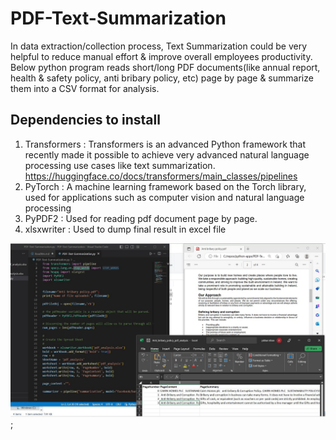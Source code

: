 # PDF-Text-Summarization

In data extraction/collection process, Text Summarization could be very helpful to reduce manual effort & improve overall employees productivity. Below python program reads short/long PDF documents(like annual report, health & safety policy, anti bribary policy, etc) page by page & summarize them into a CSV format for analysis.

## Dependencies to install
1) Transformers : Transformers is an advanced Python framework that recently made it possible to achieve very advanced natural language processing use cases like text summarization. https://huggingface.co/docs/transformers/main_classes/pipelines
2) PyTorch : A machine learning framework based on the Torch library, used for applications such as computer vision and natural language processing
3) PyPDF2 : Used for reading pdf document page by page.
4) xlsxwriter : Used to dump final result in excel file


![This is an image](/PDF-Text-Summarization.JPG);